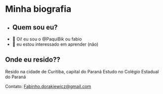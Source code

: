 # Minha biografia

- ##  Quem sou eu?
- 👋 Oi! eu sou o  @PaquiBik ou fabio
- 👀 eu estou interessado em aprender (não)
## Onde eu resido??
Resido na cidade de Curitiba, capital do Paraná
Estudo no Colégio Estadual do Paraná

Contato: Fabinho.dorakiewicz@gmail.com
